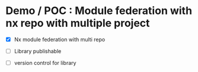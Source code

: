 # Demo / POC :  Module federation with nx repo with multiple project


- [x] Nx module federation with multi repo
- [ ] Library publishable
- [ ] version control for library




